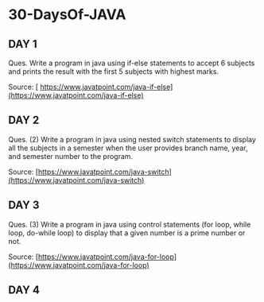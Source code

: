 # 30-DaysOf-JAVA

## DAY 1

Ques. Write a program in java using if-else statements to accept 6 subjects and prints the result with the first 5 subjects with highest marks.

Source: [ https://www.javatpoint.com/java-if-else](https://www.javatpoint.com/java-if-else)

## DAY 2

Ques. (2) Write a program in java using nested switch statements to display all the subjects in a semester when the user provides branch name, year, and semester number to the program.

Source: [https://www.javatpoint.com/java-switch](https://www.javatpoint.com/java-switch)

## DAY 3

Ques. (3) Write a program in java using control statements (for loop, while loop, do-while loop) to display that a given number is a prime number or not.

Source: [https://www.javatpoint.com/java-for-loop](https://www.javatpoint.com/java-for-loop)

## DAY 4
